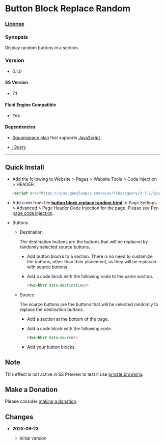 # Button Block Replace Random

### [License][1]

### Synopsis

Display random buttons in a section.

### Version

  * 0.1.0

#### SS Version

  * 7.1

#### Fluid Engine Compatible

  * Yes

#### Dependencies

  * [Squarespace plan][2] that supports [JavaScript][3].
  
  * [jQuery][4]

---

## Quick Install

* Add the following to Website > Pages > Website Tools > Code Injection >
  HEADER.
  
  ```html
  <script src="https://ajax.googleapis.com/ajax/libs/jquery/3.7.1/jquery.min.js"></script>
  ```
  
* Add code from file **[button block replace random.html][5]** to
  Page Settings > Advanced > Page Header Code Injection for the page. Please see
  [Per-page code injection][6].
  
* Buttons

  * Destination
    
    The destination buttons are the buttons that will be replaced by randomly
    selected source buttons.
    
    * Add button blocks to a section. There is no need to customize the buttons,
      other than their placement, as they will be replaced with source buttons.
      
    * Add a code block with the following code to the same section.
      
      ```html
      <twc-bbrr data-destination/>
      ```
      
  * Source
    
    The source buttons are the buttons that will be selected randomly to replace
    the destination buttons.
    
    * Add a section at the bottom of the page.
    
    * Add a code block with the following code.
      
      ```html
      <twc-bbrr data-source/>
      ```
      
    * Add your button blocks.

## Note

This effect is not active in SS Preview to test it use [private browsing][7].

## Make a Donation

Please consider [making a donation][8].

## Changes

<!-- * **2021-07-22**

  * fix issue with orientation on mobile, force column at 575px and below
  * use a less heavy hand manipulating margins, keeping closer to SS settings
  * bumped version to 0.6d1
  -->
* **2023-09-23**

  * initial version

[1]: https://github.com/tomsWebConsulting/twcsl/blob/main/LICENSE.txt#L1
[2]: https://www.squarespace.com/pricing
[3]: https://en.wikipedia.org/wiki/JavaScript
[4]: https://jquery.com/
[5]: button%20block%20replace%20random.html#L1
[6]: https://support.squarespace.com/hc/en-us/articles/205815908-Using-code-injection#toc-per-page-code-injection
[7]: https://support.squarespace.com/hc/en-us/articles/207099587-Using-private-browsing-or-incognito-mode
[8]: https://github.com/tomsWebConsulting/twcsl#make-a-donation
